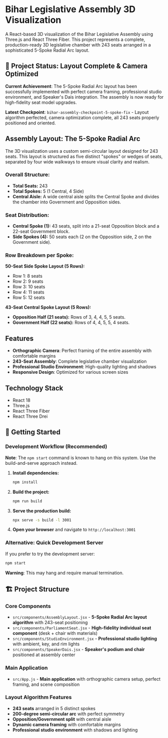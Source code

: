 # Bihar Legislative Assembly 3D Visualization

A React-based 3D visualization of the Bihar Legislative Assembly using Three.js and React Three Fiber. This project represents a complete, production-ready 3D legislative chamber with 243 seats arranged in a sophisticated 5-Spoke Radial Arc layout.

## 🎯 Project Status: Layout Complete & Camera Optimized

**Current Achievement**: The 5-Spoke Radial Arc layout has been successfully implemented with perfect camera framing, professional studio environment, and Speaker's Dais integration. The assembly is now ready for high-fidelity seat model upgrades.

**Latest Checkpoint**: `bihar-assembly-checkpoint-5-spoke-fix` - Layout algorithm perfected, camera optimization complete, all 243 seats properly positioned and oriented.

## Assembly Layout: The 5-Spoke Radial Arc

The 3D visualization uses a custom semi-circular layout designed for 243 seats. This layout is structured as five distinct "spokes" or wedges of seats, separated by four wide walkways to ensure visual clarity and realism.

### Overall Structure:
- **Total Seats:** 243
- **Total Spokes:** 5 (1 Central, 4 Side)
- **Central Aisle:** A wide central aisle splits the Central Spoke and divides the chamber into Government and Opposition sides.

### Seat Distribution:
- **Central Spoke (1):** 43 seats, split into a 21-seat Opposition block and a 22-seat Government block.
- **Side Spokes (4):** 50 seats each (2 on the Opposition side, 2 on the Government side).

### Row Breakdown per Spoke:

**50-Seat Side Spoke Layout (5 Rows):**
- Row 1: 8 seats
- Row 2: 9 seats
- Row 3: 10 seats
- Row 4: 11 seats
- Row 5: 12 seats

**43-Seat Central Spoke Layout (5 Rows):**
- **Opposition Half (21 seats):** Rows of 3, 4, 4, 5, 5 seats.
- **Government Half (22 seats):** Rows of 4, 4, 5, 5, 4 seats.

## Features

- **Orthographic Camera**: Perfect framing of the entire assembly with comfortable margins
- **243-Seat Assembly**: Complete legislative chamber visualization
- **Professional Studio Environment**: High-quality lighting and shadows
- **Responsive Design**: Optimized for various screen sizes

## Technology Stack

- React 18
- Three.js
- React Three Fiber
- React Three Drei

## 🚀 Getting Started

### Development Workflow (Recommended)
**Note**: The `npm start` command is known to hang on this system. Use the build-and-serve approach instead.

1. **Install dependencies:**
   ```bash
   npm install
   ```

2. **Build the project:**
   ```bash
   npm run build
   ```

3. **Serve the production build:**
   ```bash
   npx serve -s build -l 3001
   ```

4. **Open your browser** and navigate to `http://localhost:3001`

### Alternative: Quick Development Server
If you prefer to try the development server:
```bash
npm start
```
**Warning**: This may hang and require manual termination.

## 🏗️ Project Structure

### Core Components
- `src/components/AssemblyLayout.jsx` - **5-Spoke Radial Arc layout algorithm** with 243-seat positioning
- `src/components/ParliamentSeat.jsx` - **High-fidelity individual seat component** (desk + chair with materials)
- `src/components/StudioEnvironment.jsx` - **Professional studio lighting** with ambient, key, and rim lights
- `src/components/SpeakerDais.jsx` - **Speaker's podium and chair** positioned at assembly center

### Main Application
- `src/App.js` - **Main application** with orthographic camera setup, perfect framing, and scene composition

### Layout Algorithm Features
- **243 seats** arranged in 5 distinct spokes
- **200-degree semi-circular arc** with perfect symmetry
- **Opposition/Government split** with central aisle
- **Dynamic camera framing** with comfortable margins
- **Professional studio environment** with shadows and lighting
